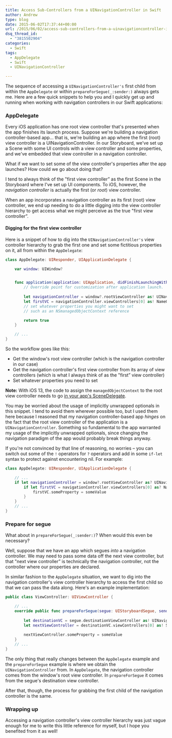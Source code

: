 ```yaml
---
title: Access Sub-Controllers from a UINavigationController in Swift
author: Andrew
type: blog
date: 2015-06-02T17:37:44+00:00
url: /2015/06/02/access-sub-controllers-from-a-uinavigationcontroller-in-swift/
dsq_thread_id:
  - "3815502904"
categories:
  - Swift
tags:
  - AppDelegate
  - Swift
  - UINavigationController

---
```

The sequence of accessing a `UINavigationController's` first child from within the `AppDelegate` or within `prepareForSegue(_:sender:)` always gets me. Here are a few quick snippets to help you and I quickly get up and running when working with navigation controllers in our Swift applications:

<a name="app-delegate" class="jump-target"></a>

### AppDelegate

Every iOS application has one root view controller that's presented when the app finishes its launch process. Suppose we're building a navigation controller-based app&#8230; that is, we're building an app where the first (root) view controller is a UINavigationController. In our Storyboard, we've set up a Scene with some UI controls with a view controller and some properties, and we've embedded that view controller in a navigation controller.

What if we want to set some of the view controller's properties after the app launches? How could we go about doing that?

I tend to always think of the "first view controller&#8221; as the first Scene in the Storyboard where I've set up UI components. To iOS, however, the _navigation controller_ is actually the first (or _root_) view controller.

When an app incorporates a navigation controller as its first (root) view controller, we end up needing to do a little digging into the view controller hierarchy to get access what we might perceive as the true "first view controller&#8221;.

<a name="dig-first-view-controller" class="jump-target"></a>

#### Digging for the first view controller

Here is a snippet of how to dig into the `UINavigationController's` view controller hierarchy to grab the first one and set some fictitious properties on it, all from within the `AppDelegate`:

```swift
class AppDelegate: UIResponder, UIApplicationDelegate {

    var window: UIWindow?


    func application(application: UIApplication, didFinishLaunchingWithOptions launchOptions: [NSObject: AnyObject]?) -&gt; Bool {
        // Override point for customization after application launch.
        
        let navigationController = window?.rootViewController as! UINavigationController
        let firstVC = navigationController.viewControllers[0] as! NameOfFirstViewController
        // set whatever properties you might want to set
        // such as an NSmanagedObjectContext reference

        return true
    }

    // ...
}
```

So the workflow goes like this:

  * Get the window's root view controller (which is the navigation controller in our case)
  * Get the navigation controller's first view controller from its array of view controllers (which is what I always think of as the "first&#8221; view controller)
  * Set whatever properties you need to set

**Note:** With iOS 13, the code to assign the `managedObjectContext` to the root view controller needs to go [in your app's SceneDelegate](https://www.andrewcbancroft.com/blog/ios-development/ui-work/accessing-root-view-controller-ios13-scenedelegate/).

You may be worried about the usage of implicitly unwrapped optionals in this snippet. I tend to avoid them wherever possible too, but I used them here because I reasoned that my navigation controller-based app _hinges_ on the fact that the root view controller of the application is a `UINavigationController`. Something so fundamental to the app warranted my usage of the implicitly unwrapped optionals, since changing the navigation paradigm of the app would probably break things anyway.

If you're not convinced by that line of reasoning, no worries – you can switch out some of the `!` operators for `?` operators and add in some `if-let` syntax to protect against encountering nil. For example:

```swift
class AppDelegate: UIResponder, UIApplicationDelegate {

    // ...
    if let navigationController = window?.rootViewController as? UINavigationController {
        if let firstVC = navigationController.viewControllers[0] as? NameOfFirstViewController {
            firstVC.someProperty = someValue
        }
    }
    // ...
}
```

<a name="prepare-for-segue" class="jump-target"></a>

### Prepare for segue

What about in `prepareForSegue(_:sender:)`? When would this even be necessary?

Well, suppose that we have an app which segues _into_ a navigation controller. We may need to pass some data off the next view controller, but that "next view controller&#8221; is technically the navigation controller, not the controller where our properties are declared.

In similar fashion to the `AppDelegate` situation, we want to dig into the navigation controller's view controller hierarchy to access the first child so that we can pass the data along. Here's an example implementation:

```swift
public class ViewController: UIViewController {

    // ...
    override public func prepareForSegue(segue: UIStoryboardSegue, sender: AnyObject?) {
        
        let destinationVC = segue.destinationViewController as! UINavigationController
        let nextViewController = destinationVC.viewControllers[0] as! SecondViewController
        
        nextViewController.someProperty = someValue
    }
    // ...
}
```

The only thing that really changes between the `AppDelegate` example and the `prepareForSegue` example is where we obtain the `UINavigationController` from. In `AppDelegate`, the navigation controller comes from the window's root view controller. In `prepareForSegue` it comes from the segue's destination view controller.

After that, though, the process for grabbing the first child of the navigation controller is the same.

### Wrapping up

Accessing a navigation controller's view controller hierarchy was just vague enough for me to write this little reference for myself, but I hope you benefited from it as well!

<a name="share" class="jump-target"></a>